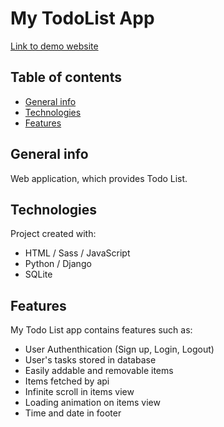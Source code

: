 # My TodoList App

[Link to demo website](
http://awesome-todo-list.herokuapp.com/
)

## Table of contents
* [General info](#general-info)
* [Technologies](#technologies)
* [Features](#features)

## General info
Web application, which provides Todo List.
	
## Technologies
Project created with:
* HTML / Sass / JavaScript
* Python / Django
* SQLite

## Features
My Todo List app contains features such as:
* User Authenthication (Sign up, Login, Logout)
* User's tasks stored in database 
* Easily addable and removable items
* Items fetched by api
* Infinite scroll in items view
* Loading animation on items view
* Time and date in footer
